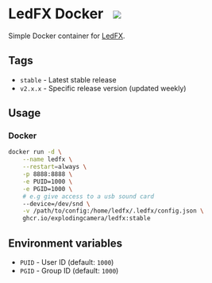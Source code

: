 # LedFX Docker &nbsp; [![](https://ghcr-badge.deta.dev/explodingcamera/ledfx/size?tag=stable)](https://github.com/explodingcamera/docker-ledfx/pkgs/container/ledfx/59455876?tag=stable)

Simple Docker container for [LedFX](https://https://www.ledfx.app/).

## Tags

- `stable` - Latest stable release
- `v2.x.x` - Specific release version (updated weekly)

## Usage

### Docker

```bash
docker run -d \
    --name ledfx \
    --restart=always \
    -p 8888:8888 \
    -e PUID=1000 \
    -e PGID=1000 \
    # e.g give access to a usb sound card
    --device=/dev/snd \
    -v /path/to/config:/home/ledfx/.ledfx/config.json \
    ghcr.io/explodingcamera/ledfx:stable
```

## Environment variables

- `PUID` - User ID (default: `1000`)
- `PGID` - Group ID (default: `1000`)

